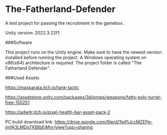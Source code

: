 # The-Fatherland-Defender
A test project for passing the recruitment in the gamebox.

Unity version: 2022.3.22f1 


###Software

This project runs on the Unity engine. Make sure to have the newest version installed before running the project.
A Windows operating system on x86(x64) architecture is required.
The project folder is called "The Fatherland Defender".

###Used Assets

https://maxparata.itch.io/tank-tactic

https://assetstore.unity.com/packages/3d/props/weapons/fatty-poly-turret-free-155251

https://adwitr.itch.io/pixel-health-bar-asset-pack-2

PC build download link:
https://drive.google.com/file/d/1lpPlJccMZEPe-jmfA3LMDqTKBtbEjMvr/view?usp=sharing
